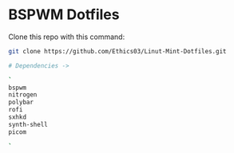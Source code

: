 # BSPWM Dotfiles

Clone this repo with this command:

```bash
git clone https://github.com/Ethics03/Linut-Mint-Dotfiles.git

# Dependencies ->

`
bspwm
nitrogen
polybar
rofi
sxhkd
synth-shell
picom

`
